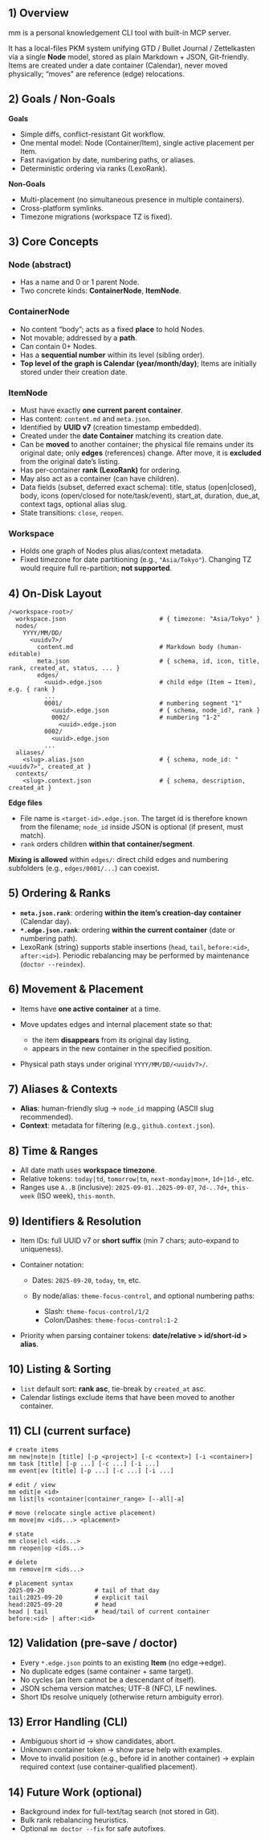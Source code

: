 
## 1) Overview

mm is a personal knowledgement CLI tool with built-in MCP server.

It has a local-files PKM system unifying GTD / Bullet Journal / Zettelkasten via a single **Node** model, stored as plain Markdown + JSON, Git-friendly. Items are created under a date container (Calendar), never moved physically; “moves” are reference (edge) relocations.

## 2) Goals / Non-Goals

**Goals**

* Simple diffs, conflict-resistant Git workflow.
* One mental model: Node (Container/Item), single active placement per Item.
* Fast navigation by date, numbering paths, or aliases.
* Deterministic ordering via ranks (LexoRank).

**Non-Goals**

* Multi-placement (no simultaneous presence in multiple containers).
* Cross-platform symlinks.
* Timezone migrations (workspace TZ is fixed).

## 3) Core Concepts

### Node (abstract)

* Has a name and 0 or 1 parent Node.
* Two concrete kinds: **ContainerNode**, **ItemNode**.

### ContainerNode

* No content “body”; acts as a fixed **place** to hold Nodes.
* Not movable; addressed by a **path**.
* Can contain 0+ Nodes.
* Has a **sequential number** within its level (sibling order).
* **Top level of the graph is Calendar (year/month/day)**; Items are initially stored under their creation date.

### ItemNode

* Must have exactly **one current parent container**.
* Has content: `content.md` and `meta.json`.
* Identified by **UUID v7** (creation timestamp embedded).
* Created under the **date Container** matching its creation date.
* Can be **moved** to another container; the physical file remains under its original date; only **edges** (references) change. After move, it is **excluded** from the original date’s listing.
* Has per-container **rank (LexoRank)** for ordering.
* May also act as a container (can have children).
* Data fields (subset, deferred exact schema): title, status (open|closed), body, icons (open/closed for note/task/event), start\_at, duration, due\_at, context tags, optional alias slug.
* State transitions: `close`, `reopen`.

### Workspace

* Holds one graph of Nodes plus alias/context metadata.
* Fixed timezone for date partitioning (e.g., `"Asia/Tokyo"`). Changing TZ would require full re-partition; **not supported**.

## 4) On-Disk Layout

```
/<workspace-root>/
  workspace.json                          # { timezone: "Asia/Tokyo" }
  nodes/
    YYYY/MM/DD/
      <uuidv7>/
        content.md                        # Markdown body (human-editable)
        meta.json                         # { schema, id, icon, title, rank, created_at, status, ... }
        edges/
          <uuid>.edge.json                # child edge (Item → Item), e.g. { rank }
          ...
          0001/                           # numbering segment "1"
            <uuid>.edge.json              # { schema, node_id?, rank }
            0002/                         # numbering "1-2"
              <uuid>.edge.json
          0002/
            <uuid>.edge.json
          ...
  aliases/
    <slug>.alias.json                     # { schema, node_id: "<uuidv7>", created_at }
  contexts/
    <slug>.context.json                   # { schema, description, created_at }
```

**Edge files**

* File name is `<target-id>.edge.json`. The target id is therefore known from the filename; `node_id` inside JSON is optional (if present, must match).
* `rank` orders children **within that container/segment**.

**Mixing is allowed** within `edges/`: direct child edges and numbering subfolders (e.g., `edges/0001/...`) can coexist.

## 5) Ordering & Ranks

* **`meta.json.rank`**: ordering **within the item’s creation-day container** (Calendar day).
* **`*.edge.json.rank`**: ordering **within the current container** (date or numbering path).
* LexoRank (string) supports stable insertions (`head`, `tail`, `before:<id>`, `after:<id>`). Periodic rebalancing may be performed by maintenance (`doctor --reindex`).

## 6) Movement & Placement

* Items have **one active container** at a time.
* Move updates edges and internal placement state so that:

  * the item **disappears** from its original day listing,
  * appears in the new container in the specified position.
* Physical path stays under original `YYYY/MM/DD/<uuidv7>/`.

## 7) Aliases & Contexts

* **Alias**: human-friendly slug → `node_id` mapping (ASCII slug recommended).
* **Context**: metadata for filtering (e.g., `github.context.json`).

## 8) Time & Ranges

* All date math uses **workspace timezone**.
* Relative tokens: `today|td`, `tomorrow|tm`, `next-monday|mon+`, `1d+|1d-`, etc.
* Ranges use `A..B` (inclusive): `2025-09-01..2025-09-07`, `7d-..7d+`, `this-week` (ISO week), `this-month`.

## 9) Identifiers & Resolution

* Item IDs: full UUID v7 or **short suffix** (min 7 chars; auto-expand to uniqueness).
* Container notation:

  * Dates: `2025-09-20`, `today`, `tm`, etc.
  * By node/alias: `theme-focus-control`, and optional numbering paths:

    * Slash: `theme-focus-control/1/2`
    * Colon/Dashes: `theme-focus-control:1-2`
* Priority when parsing container tokens: **date/relative > id/short-id > alias**.

## 10) Listing & Sorting

* `list` default sort: **rank asc**, tie-break by `created_at` asc.
* Calendar listings exclude items that have been moved to another container.

## 11) CLI (current surface)

```
# create items
mm new|note|n [title] [-p <project>] [-c <context>] [-i <container>]
mm task [title] [-p ...] [-c ...] [-i ...]
mm event|ev [title] [-p ...] [-c ...] [-i ...]

# edit / view
mm edit|e <id>
mm list|ls <container|container_range> [--all|-a]

# move (relocate single active placement)
mm move|mv <ids...> <placement>

# state
mm close|cl <ids...>
mm reopen|op <ids...>

# delete
mm remove|rm <ids...>

# placement syntax
2025-09-20              # tail of that day
tail:2025-09-20         # explicit tail
head:2025-09-20         # head
head | tail             # head/tail of current container
before:<id> | after:<id>
```

## 12) Validation (pre-save / doctor)

* Every `*.edge.json` points to an existing **Item** (no edge→edge).
* No duplicate edges (same container + same target).
* No cycles (an Item cannot be a descendant of itself).
* JSON schema version matches; UTF-8 (NFC), LF newlines.
* Short IDs resolve uniquely (otherwise return ambiguity error).

## 13) Error Handling (CLI)

* Ambiguous short id → show candidates, abort.
* Unknown container token → show parse help with examples.
* Move to invalid position (e.g., before id in another container) → explain required context (use container-qualified placement).

## 14) Future Work (optional)

* Background index for full-text/tag search (not stored in Git).
* Bulk rank rebalancing heuristics.
* Optional `mm doctor --fix` for safe autofixes.


